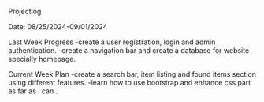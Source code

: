 Projectlog

Date: 08/25/2024-09/01/2024

Last Week Progress
-create a user registration, login and admin authentication.
-create a navigation bar and create a database for website specially homepage.
 

Current Week Plan
-create a search bar, item listing and found items section using different features.
-learn how to use bootstrap and enhance css part as far as I can .




